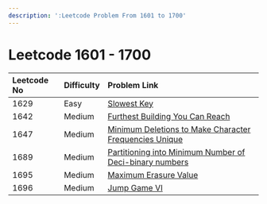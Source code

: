 ```yaml
---
description: ':Leetcode Problem From 1601 to 1700'
---
```


# Leetcode 1601 - 1700



| Leetcode No | Difficulty | Problem Link |
| :--- | :--- | :--- |
| 1629 | Easy | [Slowest Key](../difficulty-based-problem-index/leetcode-easy/leetcode-1629-slowest-key.md) |
| 1642 | Medium | [Furthest Building You Can Reach](../difficulty-based-problem-index/leetcode-medium/leetcode-1642-furthest-building-you-can-reach.md) |
| 1647 | Medium | [Minimum Deletions to Make Character Frequencies Unique](../difficulty-based-problem-index/leetcode-medium/leetcode-1647-minimum-deletions-to-make-character-frequencies-unique.md) |
| 1689 | Medium | [Partitioning into Minimum Number of Deci-binary numbers](../difficulty-based-problem-index/leetcode-medium/leetcode-1689-partitioning-into-minimum-number-of-deci-binary-numbers.md) |
| 1695 | Medium | [Maximum Erasure Value](../difficulty-based-problem-index/leetcode-medium/leetcode-1696-jump-game-vi.md) |
| 1696 | Medium | [Jump Game VI](../difficulty-based-problem-index/leetcode-medium/leetcode-1696-jump-game-vi.md) |

